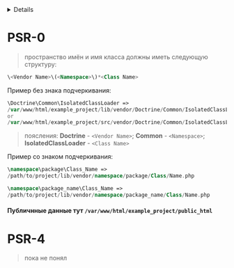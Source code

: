 <details>
  
# links
  
[https://qna.habr.com/q/272575](https://qna.habr.com/q/272575)
  
[https://svyatoslav.biz/misc/psr_translation/#_PSR-0](https://svyatoslav.biz/misc/psr_translation/#_PSR-0)

[https://www.php-fig.org/psr/psr-4/](https://www.php-fig.org/psr/psr-4/)
  
# DESCRIPTION

 - Полностью определённое пространство имён и имя класса должны иметь следующую структуру: `\<Vendor Name>\(<Namespace>\)*<Class Name>`.
 - Каждое пространство имён должно начинаться с пространства имён высшего уровня, указывающего на `разработчика кода («имя производителя»)`.
 - Каждое пространство имён может включать в себя неограниченное количество вложенных подпространств имён.
 - Каждый разделитель пространства имён при обращении к файловой системе преобразуется в `РАЗДЕЛИТЕЛЬ_ИМЁН_КАТАЛОГОВ`.
 - Каждый символ _ («знак подчёркивания») в `ИМЕНИ_КЛАССА` преобразуется в `РАЗДЕЛИТЕЛЬ_ИМЁН_КАТАЛОГОВ`. При этом символ _ («знак подчёркивания») не обладает никаким особенным значением в имени пространства имён (и не претерпевает преобразований).
 - При обращении к файловой системе полностью определённое пространство имён и имя класса дополняются `суффиксом .php`.
 - В имени производителя, имени пространства имён и имени класса допускается использование буквенных символов в любых комбинациях нижнего и верхнего регистров.

</details>


# PSR-0
> пространство имён и имя класса должны иметь следующую структуру:

```php
\<Vendor Name>\(<Namespace>\)*<Class Name>
```
Пример без знака подчеркивания:
```php
\Doctrine\Common\IsolatedClassLoader =>
/var/www/html/example_project/lib/vendor/Doctrine/Common/IsolatedClassLoader.php
or
/var/www/html/example_project/src/vendor/Doctrine/Common/IsolatedClassLoader.php
```
> поясления: **Doctrine** - `<Vendor Name>`; **Common** - `<Namespace>`; **IsolatedClassLoader** - `<Class Name>`

Пример со знаком подчеркивания:
```php
\namespace\package\Class_Name =>
/path/to/project/lib/vendor/namespace/package/Class/Name.php
```
```php
\namespace\package_name\Class_Name =>
/path/to/project/lib/vendor/namespace/package_name/Class/Name.php
```
#### Публичнные данные тут `/var/www/html/example_project/public_html`

# PSR-4
> пока не понял
